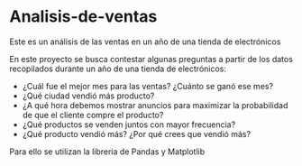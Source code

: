 # Analisis-de-ventas
Este es un análisis de las ventas en un año de una tienda de electrónicos

En este proyecto se busca contestar algunas preguntas a partir de los datos recopilados durante un año de una tienda de electrónicos:

- ¿Cuál fue el mejor mes para las ventas? ¿Cuánto se ganó ese mes?
- ¿Qué ciudad vendió más producto?
- ¿A qué hora debemos mostrar anuncios para maximizar la probabilidad de que el cliente compre el producto?
- ¿Qué productos se venden juntos con mayor frecuencia?
- ¿Qué producto vendió más? ¿Por qué crees que vendió más?

Para ello se utilizan la libreria de Pandas y Matplotlib
